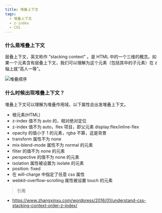 ```yaml
---
title: 堆叠上下文
tags:
  - 堆叠上下文
  - z-index
  - CSS
---
```


### 什么是堆叠上下文

层叠上下文，英文称作 ”stacking context” 。是 HTML 中的一个三维的概念。如果一个元素含有层叠上下文，我们可以理解为这个元素（包括其中的子元素）在 z 轴上就“高人一等”。

<!-- more -->

![堆叠顺序](https://jiangnana.fun/test/%E5%A0%86%E5%8F%A0%E9%A1%BA%E5%BA%8F.jpg)

### 什么时候出现堆叠上下文？

堆叠上下文可以理解为堆叠作用域，以下属性会出发堆叠上下文。

- 根元素(HTML)
- z-index 值不为 auto 的，相对绝对定位
- z-index 值不为 auto，flex 项目，即父元素 display:flex/inline-flex
- opacity 的值小于 1 的元素，rgba 不算，这是背景
- transform 属性不为 none
- mix-blend-mode 属性不为 normal 的元素
- filter 的值不为 none 的元素
- perspective 的值不为 none 的元素
- isolation 属性被设置为 isolate 的元素
- position: fixed
- 在 will-charge 中指定了任意 css 属性
- webkit-overflow-scrolling 属性被设置 touch 的元素

> 引用

- https://www.zhangxinxu.com/wordpress/2016/01/understand-css-stacking-context-order-z-index/
